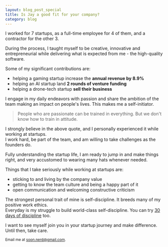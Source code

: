 ```yaml
---
layout: blog_post_special
title: Is Jay a good fit for your company?
category: blog
---
```


I worked for 7 startups, as a full-time employee for 4 of them, and a contractor for the other 3.

During the process, I taught myself to be creative, innovative and entrepreneurial while delivering what is expected from me - the high-quality software.

Some of my significant contributions are:
- helping a gaming startup increase the __annual revenue by 8.9%__
- helping an AI startup land __2 rounds of venture funding__
- helping a drone-tech startup __sell their business__



I engage in my daily endeavors with passion and share the ambition of the team making an impact on people's lives. This makes me a self-initiator.

> People who are passionate can be trained in everything. But we don't know how to train in attitude.

I strongly believe in the above quote, and I personally experienced it while working at startups.  
I work hard, be part of the team, and am willing to take challenges as the founders do.



Fully understanding the startup life, I am ready to jump in and make things right, and very accustomed to wearing many hats whenever needed.

Things that I take seriously while working at startups are:
- sticking to and living by the company value
- getting to know the team culture and being a happy part of it
- open communication and welcoming constructive criticism



The strongest personal trait of mine is self-discipline. It breeds many of my positive work ethics.  
Everyday is my struggle to build world-class self-discipline. You can try <a href="https://30daysofdiscipline.com">30 days of discipline</a> too.

I want to see myself join you in your startup journey and make difference.  
Until then, take care.

<small>Email me at <a href="mailto:soon.nerd@gmail.com">soon.nerd@gmail.com</a>.</small>
